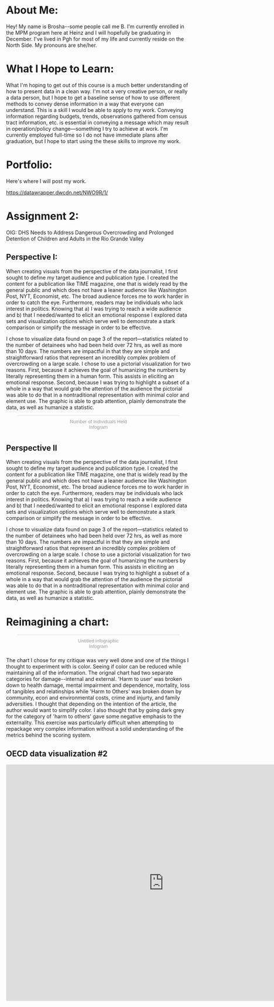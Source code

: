 # **About Me**:

Hey! My name is Brosha--some people call me B. I'm currently enrolled in the MPM program here at Heinz and I will hopefully be graduating in December. I've lived in Pgh for most of my life and currently reside on the North Side. My pronouns are she/her. 

# **What I Hope to Learn**: 

What I'm hoping to get out of this course is a much better understanding of how to present data in a clean way. I'm not a very creative person, or really a data person, but I hope to get a baseline sense of how to use different methods to convey dense information in a way that everyone can understand. This is a skill I would be able to apply to my work. Conveying information regarding budgets, trends, observations gathered from census tract information, etc. is essential in conveying a message which may result in operation/policy change—something I try to achieve at work. I'm currently employed full-time so I do not have immediate plans after graduation, but I hope to start using the these skills to improve my work. 

# **Portfolio**:

Here's where I will post my work. 

https://datawrapper.dwcdn.net/NWO9R/1/

# **Assignment 2**:

OIG: DHS Needs to Address Dangerous Overcrowding and Prolonged Detention of Children and Adults in the Rio Grande Valley

## **Perspective I**: 

When creating visuals from the perspective of the data journalist, I first sought to define my target audience and publication type. I created the content for a publication like TIME magazine, one that is widely read by the general public and which does not have a leaner audience like Washington Post, NYT, Economist, etc. The broad audience forces me to work harder in order to catch the eye. Furthermore, readers may be individuals who lack interest in politics.  Knowing that a) I was trying to reach a wide audience and b) that I needed/wanted to elicit an emotional response I explored data sets and visualization options which serve well to demonstrate a stark comparison or simplify the message in order to be effective. 

I chose to visualize data found on page 3 of the report—statistics related to the number of detainees who had been held over 72 hrs, as well as more than 10 days. The numbers are impactful in that they are simple and straightforward ratios that represent an incredibly complex problem of overcrowding on a large scale. I chose to use a pictorial visualization for two reasons. First, because it achieves the goal of humanizing the numbers by literally representing them in a human form. This assists in eliciting an emotional response. Second, because I was trying to highlight a subset of a whole in a way that would grab the attention of the audience the pictorial was able to do that in a nontraditional representation with minimal color and element use. The graphic is able to grab attention, plainly demonstrate the data, as well as humanize a statistic. 

<script id="infogram_0_efd9b9c5-e536-4dc8-a4fd-5fefa932435b" title="Number of Individuals Held" src="https://e.infogram.com/js/dist/embed.js?l9E" type="text/javascript"></script><div style="padding:8px 0;font-family:Arial!important;font-size:13px!important;line-height:15px!important;text-align:center;border-top:1px solid #dadada;margin:0 30px"><a href="https://infogram.com/efd9b9c5-e536-4dc8-a4fd-5fefa932435b" style="color:#989898!important;text-decoration:none!important;" target="_blank">Number of Individuals Held</a><br><a href="https://infogram.com" style="color:#989898!important;text-decoration:none!important;" target="_blank" rel="nofollow">Infogram</a></div>

## **Perspective II**

When creating visuals from the perspective of the data journalist, I first sought to define my target audience and publication type. I created the content for a publication like TIME magazine, one that is widely read by the general public and which does not have a leaner audience like Washington Post, NYT, Economist, etc. The broad audience forces me to work harder in order to catch the eye. Furthermore, readers may be individuals who lack interest in politics.  Knowing that a) I was trying to reach a wide audience and b) that I needed/wanted to elicit an emotional response I explored data sets and visualization options which serve well to demonstrate a stark comparison or simplify the message in order to be effective. 

I chose to visualize data found on page 3 of the report—statistics related to the number of detainees who had been held over 72 hrs, as well as more than 10 days. The numbers are impactful in that they are simple and straightforward ratios that represent an incredibly complex problem of overcrowding on a large scale. I chose to use a pictorial visualization for two reasons. First, because it achieves the goal of humanizing the numbers by literally representing them in a human form. This assists in eliciting an emotional response. Second, because I was trying to highlight a subset of a whole in a way that would grab the attention of the audience the pictorial was able to do that in a nontraditional representation with minimal color and element use. The graphic is able to grab attention, plainly demonstrate the data, as well as humanize a statistic. 
 
# **Reimagining a chart**:

<script id="infogram_0_0253a5d2-e623-4d4a-89fe-bf13c13a1975" title="Untitled infographic" src="https://e.infogram.com/js/dist/embed.js?1Yq" type="text/javascript"></script><div style="padding:8px 0;font-family:Arial!important;font-size:13px!important;line-height:15px!important;text-align:center;border-top:1px solid #dadada;margin:0 30px"><a href="https://infogram.com/0253a5d2-e623-4d4a-89fe-bf13c13a1975" style="color:#989898!important;text-decoration:none!important;" target="_blank">Untitled infographic</a><br><a href="https://infogram.com" style="color:#989898!important;text-decoration:none!important;" target="_blank" rel="nofollow">Infogram</a></div>

The chart I chose for my critique was very well done and one of the things I thought to experiment with is color. Seeing if color can be reduced while maintaining all of the information. The orignal chart had two separate categories for damage--internal and external. 'Harm to user' was broken down to health damage, mental impairment and dependence, mortality, loss of tangibles and relatinships while 'Harm to Others' was broken down by community, econ and environmental costs, crime and injurty, and family adversities. I thought that depending on the intention of the article, the author would want to simplify color. I also thought that by going dark grey for the category of 'harm to others' gave some negative emphasis to the externality. This exercise was particularly difficult when attempting to repackage very complex information without a solid understanding of the metrics behind the scoring system.

## **OECD data visualization #2**

<iframe src="https://data.oecd.org/chart/5CNW" width="860" height="645" style="border: 0" mozallowfullscreen="true" webkitallowfullscreen="true" allowfullscreen="true"><a href="https://data.oecd.org/chart/5CNW" target="_blank">OECD Chart: General government debt, Total, % of GDP, Annual, 2015</a></iframe>





